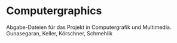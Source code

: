 # Computergraphics
Abgabe-Dateien für das Projekt in Computergrafik und Multimedia. Gunasegaran, Keller, Körschner, Schmehlik
